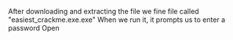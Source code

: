 After downloading and extracting the file we fine file called "easiest_crackme.exe.exe"
When we run it, it prompts us to enter a password
Open
